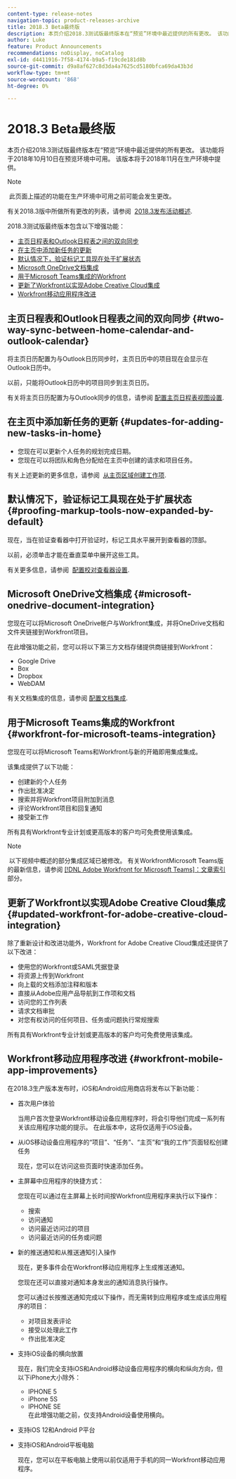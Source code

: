 ```yaml
---
content-type: release-notes
navigation-topic: product-releases-archive
title: 2018.3 Beta最终版
description: 本页介绍2018.3测试版最终版本在“预览”环境中最近提供的所有更改。 该功能将于2018年10月10日在预览环境中可用。 该版本将于2018年11月在生产环境中提供。
author: Luke
feature: Product Announcements
recommendations: noDisplay, noCatalog
exl-id: d4411916-7f58-4174-b9a5-f19cde181d8b
source-git-commit: d9a8af627c8d3da4a7625cd5180bfca69da43b3d
workflow-type: tm+mt
source-wordcount: '868'
ht-degree: 0%

---
```


# 2018.3 Beta最终版

本页介绍2018.3测试版最终版本在“预览”环境中最近提供的所有更改。 该功能将于2018年10月10日在预览环境中可用。 该版本将于2018年11月在生产环境中提供。

>[!NOTE]
>
> 此页面上描述的功能在生产环境中可用之前可能会发生更改。

有关2018.3版中所做所有更改的列表，请参阅  [2018.3发布活动概述](../../../../product-announcements/product-releases/quarterly-release-archive/2018.3-release-activity/2018.3-release-activity-overview.md).

2018.3测试版最终版本包含以下增强功能：

* [主页日程表和Outlook日程表之间的双向同步](#two-way-sync-between-home-calendar-and-outlook-calendar)
* [在主页中添加新任务的更新](#updates-for-adding-new-tasks-in-home)
* [默认情况下，验证标记工具现在处于扩展状态](#proofing-markup-tools-now-expanded-by-default)
* [Microsoft OneDrive文档集成](#microsoft-onedrive-document-integration)
* [用于Microsoft Teams集成的Workfront](#workfront-for-microsoft-teams-integration)
* [更新了Workfront以实现Adobe Creative Cloud集成](#updated-workfront-for-adobe-creative-cloud-integration)
* [Workfront移动应用程序改进](#workfront-mobile-app-improvements)

## 主页日程表和Outlook日程表之间的双向同步 {#two-way-sync-between-home-calendar-and-outlook-calendar}

将主页日历配置为与Outlook日历同步时，主页日历中的项目现在会显示在Outlook日历中。

以前，只能将Outlook日历中的项目同步到主页日历。

有关将主页日历配置为与Outlook同步的信息，请参阅 [配置主页日程表视图设置](../../../../workfront-basics/using-home/using-the-home-area/configure-home-calendar-view.md).

## 在主页中添加新任务的更新 {#updates-for-adding-new-tasks-in-home}

* 您现在可以更新个人任务的规划完成日期。
* 您现在可以将团队和角色分配给在主页中创建的请求和项目任务。

有关上述更新的更多信息，请参阅  [从主页区域创建工作项](../../../../workfront-basics/using-home/using-the-home-area/create-work-items-in-home.md).

## 默认情况下，验证标记工具现在处于扩展状态 {#proofing-markup-tools-now-expanded-by-default}

现在，当在验证查看器中打开验证时，标记工具水平展开到查看器的顶部。

以前，必须单击才能在垂直菜单中展开这些工具。

有关更多信息，请参阅  [配置校对查看器设置](../../../../review-and-approve-work/proofing/reviewing-proofs-within-workfront/configure-proofing-viewer-settings.md).

## Microsoft OneDrive文档集成 {#microsoft-onedrive-document-integration}

您现在可以将Microsoft OneDrive帐户与Workfront集成，并将OneDrive文档和文件夹链接到Workfront项目。

在此增强功能之前，您可以将以下第三方文档存储提供商链接到Workfront：

* Google Drive
* Box
* Dropbox
* WebDAM

有关文档集成的信息，请参阅 [配置文档集成](../../../../administration-and-setup/configure-integrations/configure-document-integrations.md).

## 用于Microsoft Teams集成的Workfront {#workfront-for-microsoft-teams-integration}

您现在可以将Microsoft Teams和Workfront与新的开箱即用集成集成。

该集成提供了以下功能：

* 创建新的个人任务
* 作出批准决定
* 搜索并将Workfront项目附加到消息
* 评论Workfront项目和回复通知
* 接受新工作

所有具有Workfront专业计划或更高版本的客户均可免费使用该集成。

>[!NOTE]
>
 以下视频中概述的部分集成区域已被修改。 有关WorkfrontMicrosoft Teams版的最新信息，请参阅 [[!DNL Adobe Workfront for Microsoft Teams]：文章索引](../../../../workfront-integrations-and-apps/using-workfront-with-microsoft-teams/use-workfront-with-ms-teams.md) 部分。

## 更新了Workfront以实现Adobe Creative Cloud集成 {#updated-workfront-for-adobe-creative-cloud-integration}

除了重新设计和改进功能外，Workfront for Adobe Creative Cloud集成还提供了以下改进：

* 使用您的Workfront或SAML凭据登录
* 将资源上传到Workfront
* 向上载的文档添加注释和版本
* 直接从Adobe应用产品导航到工作项和文档
* 访问您的工作列表
* 请求文档审批
* 对您有权访问的任何项目、任务或问题执行常规搜索

所有具有Workfront专业计划或更高版本的客户均可免费使用该集成。

## Workfront移动应用程序改进 {#workfront-mobile-app-improvements}

在2018.3生产版本发布时，iOS和Android应用商店将发布以下新功能：

* 首次用户体验

  当用户首次登录Workfront移动设备应用程序时，将会引导他们完成一系列有关该应用程序功能的提示。 在此版本中，这将仅适用于iOS设备。

* 从iOS移动设备应用程序的“项目”、“任务”、“主页”和“我的工作”页面轻松创建任务

  现在，您可以在访问这些页面时快速添加任务。

* 主屏幕中应用程序的快捷方式：

  您现在可以通过在主屏幕上长时间按Workfront应用程序来执行以下操作：

   * 搜索
   * 访问通知
   * 访问最近访问过的项目 
   * 访问最近访问的任务或问题

* 新的推送通知和从推送通知引入操作

  现在，更多事件会在Workfront移动应用程序上生成推送通知。

  您现在还可以直接对通知本身发出的通知消息执行操作。

  您可以通过长按推送通知完成以下操作，而无需转到应用程序或生成该应用程序的项目：

   * 对项目发表评论
   * 接受以处理此工作
   * 作出批准决定

* 支持iOS设备的横向放置

  现在，我们完全支持iOS和Android移动设备应用程序的横向和纵向方向，但以下iPhone大小除外：

   * IPHONE 5
   * iPhone 5S
   * IPHONE SE\
     在此增强功能之前，仅支持Android设备使用横向。

* 支持iOS 12和Android P平台
* 支持iOS和Android平板电脑

  现在，您可以在平板电脑上使用以前仅适用于手机的同一Workfront移动应用程序。
